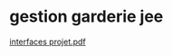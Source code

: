 # gestion garderie jee
[interfaces projet.pdf](https://github.com/nadas123x/mygarderie/files/8157773/interfaces.projet.pdf)
